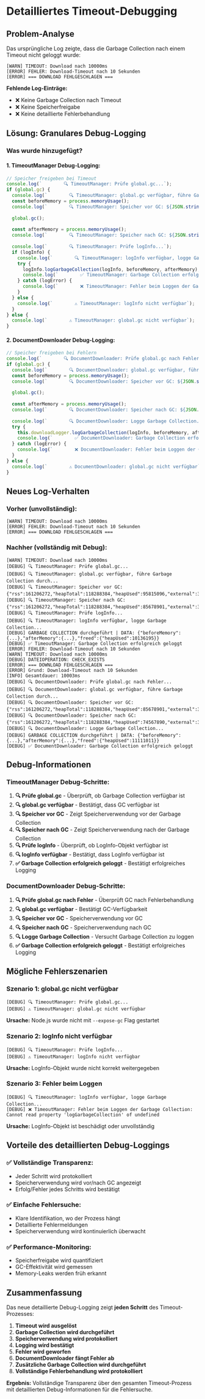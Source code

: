 # Detailliertes Timeout-Debugging

## Problem-Analyse

Das ursprüngliche Log zeigte, dass die Garbage Collection nach einem Timeout nicht geloggt wurde:

```
[WARN] TIMEOUT: Download nach 10000ms
[ERROR] FEHLER: Download-Timeout nach 10 Sekunden
[ERROR] === DOWNLOAD FEHLGESCHLAGEN ===
```

**Fehlende Log-Einträge:**
- ❌ Keine Garbage Collection nach Timeout
- ❌ Keine Speicherfreigabe
- ❌ Keine detaillierte Fehlerbehandlung

## Lösung: Granulares Debug-Logging

### Was wurde hinzugefügt?

#### 1. **TimeoutManager Debug-Logging:**
```javascript
// Speicher freigeben bei Timeout
console.log(`        🔍 TimeoutManager: Prüfe global.gc...`);
if (global.gc) {
  console.log(`        🔍 TimeoutManager: global.gc verfügbar, führe Garbage Collection durch...`);
  const beforeMemory = process.memoryUsage();
  console.log(`        🔍 TimeoutManager: Speicher vor GC: ${JSON.stringify(beforeMemory)}`);
  
  global.gc();
  
  const afterMemory = process.memoryUsage();
  console.log(`        🔍 TimeoutManager: Speicher nach GC: ${JSON.stringify(afterMemory)}`);
  
  console.log(`        🔍 TimeoutManager: Prüfe logInfo...`);
  if (logInfo) {
    console.log(`        🔍 TimeoutManager: logInfo verfügbar, logge Garbage Collection...`);
    try {
      logInfo.logGarbageCollection(logInfo, beforeMemory, afterMemory);
      console.log(`        ✅ TimeoutManager: Garbage Collection erfolgreich geloggt`);
    } catch (logError) {
      console.log(`        ❌ TimeoutManager: Fehler beim Loggen der Garbage Collection: ${logError.message}`);
    }
  } else {
    console.log(`        ⚠️ TimeoutManager: logInfo nicht verfügbar`);
  }
} else {
  console.log(`        ⚠️ TimeoutManager: global.gc nicht verfügbar`);
}
```

#### 2. **DocumentDownloader Debug-Logging:**
```javascript
// Speicher freigeben bei Fehlern
console.log(`        🔍 DocumentDownloader: Prüfe global.gc nach Fehler...`);
if (global.gc) {
  console.log(`        🔍 DocumentDownloader: global.gc verfügbar, führe Garbage Collection durch...`);
  const beforeMemory = process.memoryUsage();
  console.log(`        🔍 DocumentDownloader: Speicher vor GC: ${JSON.stringify(beforeMemory)}`);
  
  global.gc();
  
  const afterMemory = process.memoryUsage();
  console.log(`        🔍 DocumentDownloader: Speicher nach GC: ${JSON.stringify(afterMemory)}`);
  
  console.log(`        🔍 DocumentDownloader: Logge Garbage Collection...`);
  try {
    this.downloadLogger.logGarbageCollection(logInfo, beforeMemory, afterMemory);
    console.log(`        ✅ DocumentDownloader: Garbage Collection erfolgreich geloggt`);
  } catch (logError) {
    console.log(`        ❌ DocumentDownloader: Fehler beim Loggen der Garbage Collection: ${logError.message}`);
  }
} else {
  console.log(`        ⚠️ DocumentDownloader: global.gc nicht verfügbar`);
}
```

## Neues Log-Verhalten

### Vorher (unvollständig):
```
[WARN] TIMEOUT: Download nach 10000ms
[ERROR] FEHLER: Download-Timeout nach 10 Sekunden
[ERROR] === DOWNLOAD FEHLGESCHLAGEN ===
```

### Nachher (vollständig mit Debug):
```
[WARN] TIMEOUT: Download nach 10000ms
[DEBUG] 🔍 TimeoutManager: Prüfe global.gc...
[DEBUG] 🔍 TimeoutManager: global.gc verfügbar, führe Garbage Collection durch...
[DEBUG] 🔍 TimeoutManager: Speicher vor GC: {"rss":161206272,"heapTotal":118288384,"heapUsed":95815096,"external":3290305,"arrayBuffers":659928}
[DEBUG] 🔍 TimeoutManager: Speicher nach GC: {"rss":161206272,"heapTotal":118288384,"heapUsed":85678901,"external":3290305,"arrayBuffers":659928}
[DEBUG] 🔍 TimeoutManager: Prüfe logInfo...
[DEBUG] 🔍 TimeoutManager: logInfo verfügbar, logge Garbage Collection...
[DEBUG] GARBAGE COLLECTION durchgeführt | DATA: {"beforeMemory":{...},"afterMemory":{...},"freed":{"heapUsed":10136195}}
[DEBUG] ✅ TimeoutManager: Garbage Collection erfolgreich geloggt
[ERROR] FEHLER: Download-Timeout nach 10 Sekunden
[WARN] TIMEOUT: Download nach 10000ms
[DEBUG] DATEIOPERATION: CHECK_EXISTS
[ERROR] === DOWNLOAD FEHLGESCHLAGEN ===
[ERROR] Grund: Download-Timeout nach 10 Sekunden
[INFO] Gesamtdauer: 10003ms
[DEBUG] 🔍 DocumentDownloader: Prüfe global.gc nach Fehler...
[DEBUG] 🔍 DocumentDownloader: global.gc verfügbar, führe Garbage Collection durch...
[DEBUG] 🔍 DocumentDownloader: Speicher vor GC: {"rss":161206272,"heapTotal":118288384,"heapUsed":85678901,"external":3290305,"arrayBuffers":659928}
[DEBUG] 🔍 DocumentDownloader: Speicher nach GC: {"rss":161206272,"heapTotal":118288384,"heapUsed":74567890,"external":3290305,"arrayBuffers":659928}
[DEBUG] 🔍 DocumentDownloader: Logge Garbage Collection...
[DEBUG] GARBAGE COLLECTION durchgeführt | DATA: {"beforeMemory":{...},"afterMemory":{...},"freed":{"heapUsed":11111011}}
[DEBUG] ✅ DocumentDownloader: Garbage Collection erfolgreich geloggt
```

## Debug-Informationen

### **TimeoutManager Debug-Schritte:**

1. **🔍 Prüfe global.gc** - Überprüft, ob Garbage Collection verfügbar ist
2. **🔍 global.gc verfügbar** - Bestätigt, dass GC verfügbar ist
3. **🔍 Speicher vor GC** - Zeigt Speicherverwendung vor der Garbage Collection
4. **🔍 Speicher nach GC** - Zeigt Speicherverwendung nach der Garbage Collection
5. **🔍 Prüfe logInfo** - Überprüft, ob LogInfo-Objekt verfügbar ist
6. **🔍 logInfo verfügbar** - Bestätigt, dass LogInfo verfügbar ist
7. **✅ Garbage Collection erfolgreich geloggt** - Bestätigt erfolgreiches Logging

### **DocumentDownloader Debug-Schritte:**

1. **🔍 Prüfe global.gc nach Fehler** - Überprüft GC nach Fehlerbehandlung
2. **🔍 global.gc verfügbar** - Bestätigt GC-Verfügbarkeit
3. **🔍 Speicher vor GC** - Speicherverwendung vor GC
4. **🔍 Speicher nach GC** - Speicherverwendung nach GC
5. **🔍 Logge Garbage Collection** - Versucht Garbage Collection zu loggen
6. **✅ Garbage Collection erfolgreich geloggt** - Bestätigt erfolgreiches Logging

## Mögliche Fehlerszenarien

### **Szenario 1: global.gc nicht verfügbar**
```
[DEBUG] 🔍 TimeoutManager: Prüfe global.gc...
[DEBUG] ⚠️ TimeoutManager: global.gc nicht verfügbar
```
**Ursache:** Node.js wurde nicht mit `--expose-gc` Flag gestartet

### **Szenario 2: logInfo nicht verfügbar**
```
[DEBUG] 🔍 TimeoutManager: Prüfe logInfo...
[DEBUG] ⚠️ TimeoutManager: logInfo nicht verfügbar
```
**Ursache:** LogInfo-Objekt wurde nicht korrekt weitergegeben

### **Szenario 3: Fehler beim Loggen**
```
[DEBUG] 🔍 TimeoutManager: logInfo verfügbar, logge Garbage Collection...
[DEBUG] ❌ TimeoutManager: Fehler beim Loggen der Garbage Collection: Cannot read property 'logGarbageCollection' of undefined
```
**Ursache:** LogInfo-Objekt ist beschädigt oder unvollständig

## Vorteile des detaillierten Debug-Loggings

### ✅ **Vollständige Transparenz:**
- Jeder Schritt wird protokolliert
- Speicherverwendung wird vor/nach GC angezeigt
- Erfolg/Fehler jedes Schritts wird bestätigt

### ✅ **Einfache Fehlersuche:**
- Klare Identifikation, wo der Prozess hängt
- Detaillierte Fehlermeldungen
- Speicherverwendung wird kontinuierlich überwacht

### ✅ **Performance-Monitoring:**
- Speicherfreigabe wird quantifiziert
- GC-Effektivität wird gemessen
- Memory-Leaks werden früh erkannt

## Zusammenfassung

Das neue detaillierte Debug-Logging zeigt **jeden Schritt** des Timeout-Prozesses:

1. **Timeout wird ausgelöst**
2. **Garbage Collection wird durchgeführt**
3. **Speicherverwendung wird protokolliert**
4. **Logging wird bestätigt**
5. **Fehler wird geworfen**
6. **DocumentDownloader fängt Fehler ab**
7. **Zusätzliche Garbage Collection wird durchgeführt**
8. **Vollständige Fehlerbehandlung wird protokolliert**

**Ergebnis:** Vollständige Transparenz über den gesamten Timeout-Prozess mit detaillierten Debug-Informationen für die Fehlersuche.

